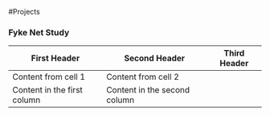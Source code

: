 #Projects

### Fyke Net Study

First Header | Second Header | Third Header
------------ | ------------- | -------------
Content from cell 1 | Content from cell 2 |
Content in the first column | Content in the second column |
